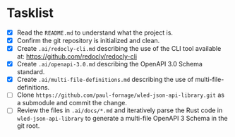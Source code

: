 # Tasklist

- [x] Read the `README.md` to understand what the project is.
- [x] Confirm the git repository is initialized and clean.
- [x] Create `.ai/redocly-cli.md` describing the use of the CLI tool available
      at: https://github.com/redocly/redocly-cli
- [x] Create `.ai/openapi-3.0.md` describing the OpenAPI 3.0 Schema standard.
- [x] Create `.ai/multi-file-definitions.md` describing the use of
      multi-file-definitions.
- [ ] Clone `https://github.com/paul-fornage/wled-json-api-library.git` as a submodule
      and commit the change.
- [ ] Review the files in `.ai/docs/*.md` and iteratively parse the Rust code in
      `wled-json-api-library` to generate a multi-file OpenAPI 3 Schema in the git root.
